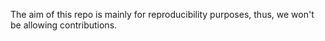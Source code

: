 The aim of this repo is mainly for reproducibility purposes, thus, we won't be allowing contributions.
